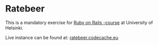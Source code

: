 # Ratebeer

This is a mandatory exercise for [Ruby on Rails -course](https://github.com/mluukkai/WebPalvelinohjelmointi2022/blob/main/wadror.md) at University of Helsinki. 

Live instance can be found at: [ratebeer.codecache.eu](https://ratebeer.codecache.eu)

